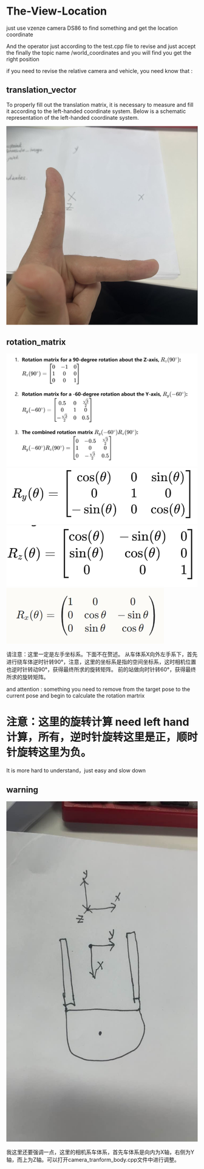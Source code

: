 # The-View-Location

just use vzenze camera DS86 to find something and get the location coordinate

And the operator just according to the test.cpp file to revise and just accept the finally the topic name /world_coordinates and you will find you get the right position

if you need to revise the relative camera and vehicle, you need know that :

## translation_vector

To properly fill out the translation matrix, it is necessary to measure and fill it according to the left-handed coordinate system. Below is a schematic representation of the left-handed coordinate system.

![Alt text](image.png)

## rotation_matrix

![Alt text](image-1.png)
![Alt text](image-2.png)
![Alt text](image-3.png)
![Alt text](image-5.png)

请注意：这里一定是左手坐标系。下面不在赘述。
从车体系X向外左手系下，首先进行绕车体逆时针转90°，注意，这里的坐标系是指的空间坐标系，这时相机位置也逆时针转动90°，获得最终所求的旋转矩阵。
前的站做向时针转60°，获得最终所求的旋转矩阵。

and attention : something you need to remove from the target pose to the current pose and begin to calculate the rotation martrix

# 注意：这里的旋转计算 need left hand 计算，所有，逆时针旋转这里是正，顺时针旋转这里为负。

It is more hard to understand，just easy and slow down

## warning

![Alt text](image-4.png)

我这里还要强调一点，这里的相机系车体系，首先车体系是向内为X轴，右侧为Y轴，而上为Z轴。可以打开camera_tranform_body.cpp文件中进行调整。